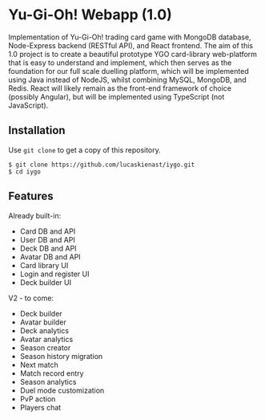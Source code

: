 # Yu-Gi-Oh! Webapp (1.0)

Implementation of Yu-Gi-Oh! trading card game with MongoDB database, Node-Express backend (RESTful API), and React frontend. The aim of this 1.0 project is to create a beautiful prototype YGO card-library web-platform that is easy to understand and implement, which then serves as the foundation for our full scale duelling platform, which will be implemented using Java instead of NodeJS, whilst combining MySQL, MongoDB, and Redis. React will likely remain as the front-end framework of choice (possibly Angular), but will be implemented using TypeScript (not JavaScript).

## Installation
Use `git clone` to get a copy of this repository.
```
$ git clone https://github.com/lucaskienast/iygo.git
$ cd iygo
```

## Features
Already built-in:
- Card DB and API
- User DB and API
- Deck DB and API
- Avatar DB and API
- Card library UI
- Login and register UI
- Deck builder UI

V2 - to come:
- Deck builder
- Avatar builder
- Deck analytics
- Avatar analytics
- Season creator
- Season history migration
- Next match
- Match record entry
- Season analytics
- Duel mode customization
- PvP action
- Players chat
